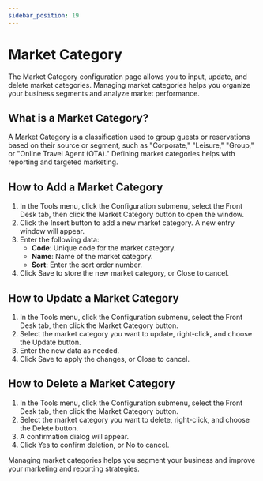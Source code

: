 ```yaml
---
sidebar_position: 19
---
```


# Market Category

The Market Category configuration page allows you to input, update, and delete market categories. Managing market categories helps you organize your business segments and analyze market performance.

## What is a Market Category?

A Market Category is a classification used to group guests or reservations based on their source or segment, such as "Corporate," "Leisure," "Group," or "Online Travel Agent (OTA)." Defining market categories helps with reporting and targeted marketing.

## How to Add a Market Category

1. In the Tools menu, click the Configuration submenu, select the Front Desk tab, then click the Market Category button to open the window.
2. Click the Insert button to add a new market category. A new entry window will appear.
3. Enter the following data:
   - **Code**: Unique code for the market category.
   - **Name**: Name of the market category.
   - **Sort**: Enter the sort order number.
4. Click Save to store the new market category, or Close to cancel.

## How to Update a Market Category

1. In the Tools menu, click the Configuration submenu, select the Front Desk tab, then click the Market Category button.
2. Select the market category you want to update, right-click, and choose the Update button.
3. Enter the new data as needed.
4. Click Save to apply the changes, or Close to cancel.

## How to Delete a Market Category

1. In the Tools menu, click the Configuration submenu, select the Front Desk tab, then click the Market Category button.
2. Select the market category you want to delete, right-click, and choose the Delete button.
3. A confirmation dialog will appear.
4. Click Yes to confirm deletion, or No to cancel.

Managing market categories helps you segment your business and improve your marketing and reporting strategies.
